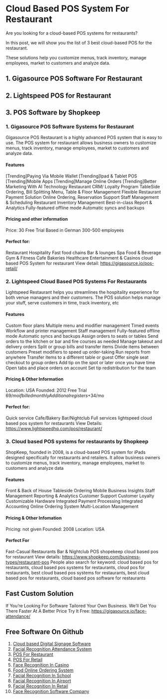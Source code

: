 # Cloud Based POS System For Restaurant
Are you looking for a cloud-based POS systems for restaurants?

In this post, we will show you the list of 3 best cloud-based POS for the restaurant. 

These solutions help you customize menus, track inventory, manage employees, market to customers and analyze data.

## 1. Gigasource POS Software For Restaurant
## 2. Lightspeed POS for Restaurant
## 3. POS Software by Shopkeep
### 1. Gigasource POS Software Systems for Restaurant
Gigasource POS Restaurant is a highly advanced POS system that is easy to use. The POS system for restaurant allows business owners to customize menus, track inventory, manage employees, market to customers and analyze data.

#### Features
[Trending]Paying Via Mobile Wallet
[Trending]Ipad & Tablet POS
[Trending]Mobile Apps
[Trending]Manage Online Orders
[Trending]Better Marketing With AI Technology
Restaurant CRM/ Loyalty Program
TableSide Ordering, Bill Splitting 
Menu, Table & Floor Management
Flexible Restaurant Payment Solution
Online Ordering, Reservation Support
Staff Management & Scheduling
Restaurant Inventory Management
Best-in-class Report & Analytics
Fully-featured offline mode
Automatic syncs and backups
#### Pricing and other information
Price: 30 Free Trial 
Based in German
300-500 employees
#### Perfect for:
Restaurant
Hospitality
Fast food chains
Bar & lounges
Spa
Food & Beverage
Gym & Fitness
Cafe
Bakeries
Healthcare
Entertainment & Casinos 
cloud based POS System for restaurant
View detail: https://gigasource.io/pos-retail/
### 2. Lightspeed Cloud Based POS Systems For Restaurants
Lightspeed Restaurant helps you streamlines the hospitality experience for both venue managers and their customers. The POS solution helps manage your stuff, serve customers in time, track inventory, etc

 
#### Features
Custom floor plans
Multiple menu and modifier management
Timed events
Workflow and printer management
Staff management
Fully-featured offline mode
Automatic syncs and backups
Assign orders to seats or tables
Send orders to the kitchen or bar and fire courses as needed
Manage takeout and delivery orders
Split or group bills and transfer items
Divide items between customers
Preset modifiers to speed up order-taking
Run reports from anywhere
Transfer items to a different table or guest
Offer single seat checkout to group orders
Add tip on the spot or later once you have time
Open tabs and place orders on account
Set tip redistribution for the team
#### Pricing & Other Information
Location: USA
Founded: 2012
Free Trial
$69/mo if billed monthly
Additional registers +$34/mo
#### Perfect for:
Quick service
Cafe/Bakery
Bar/Nightclub
Full services
lightspeed cloud based pos system for restaurants
View Details: https://www.lightspeedhq.com/pos/restaurant/
### 3. Cloud based POS systems for restaurants by Shopkeep
ShopKeep, founded in 2008, is a cloud-based POS system for iPads designed specifically for restaurants and retailers. It allow business owners to customize menus, track inventory, manage employees, market to customers and analyze data

#### Features
Front & Back of House
Tableside Ordering
Mobile Business Insights
Staff Management
Reporting & Analytics
Customer Support
Customer Loyalty
Customizable Hardware
Integrated Payment Processing
Integrated Accounting
Online Ordering System
Multi-Location Management
#### Pricing & Other Infomation
Pricing: not given
Founded: 2008
Location: USA
#### Perfect For
Fast-Casual Restaurants
Bar & Nightclub POS 
shopekeep cloud based pos for restaurant
View details: https://www.shopkeep.com/business-types/restaurant-pos
People also search for keyword: cloud based pos for restaurants, cloud based pos systems for restaurants, cloud pos for restaurants, best cloud based pos systems for restaurants, best cloud based pos for restaurants, cloud based pos software for restaurants

## Fast Custom Solution
If You’re Looking For Software Tailored Your Own Business. We’ll Get You There Faster At A Better Price
Try It Free: https://gigasource.io/face-attendance/


## Free Software On Github
1. [Cloud based Digital Signage Software](https://gigasource.io/cloud-signage/)
2. [Facial Recognition Attendance System](https://gigasource.io/face-attendance/)
3. [POS For Restaurant](https://gigasource.io/pos-restaurant/)
4. [POS For Retail](https://gigasource.io/pos-retail/)
5. [Face Recognition In Casino](https://gigasource.io/facial-recognition-in-casinos/)
6. [Food Online Ordering System](https://gigasource.io/food-online-ordering/)
7. [Facial Recognition In School](https://gigasource.io/facial-recognition-in-school/)
8. [Facial Recognition In Airport](https://gigasource.io/biometric-facial-recognition-in-airports/)
9. [Facial Recognition In Retail](https://gigasource.io/facial-recognition-in-retail-stores/)
10. [Face Recognition Software Company](https://gigasource.io/face-recognition-software-company/)
